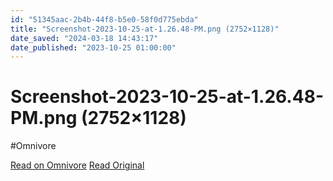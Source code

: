 ```yaml
---
id: "51345aac-2b4b-44f8-b5e0-58f0d775ebda"
title: "Screenshot-2023-10-25-at-1.26.48-PM.png (2752×1128)"
date_saved: "2024-03-18 14:43:17"
date_published: "2023-10-25 01:00:00"
---
```


# Screenshot-2023-10-25-at-1.26.48-PM.png (2752×1128)
#Omnivore

[Read on Omnivore](https://omnivore.app/me/screenshot-2023-10-25-at-1-26-48-pm-png-2752-1128-18e52044eee)
[Read Original](https://artnews.com/wp-content/uploads/2023/10/Screenshot-2023-10-25-at-1.26.48-PM.png)

